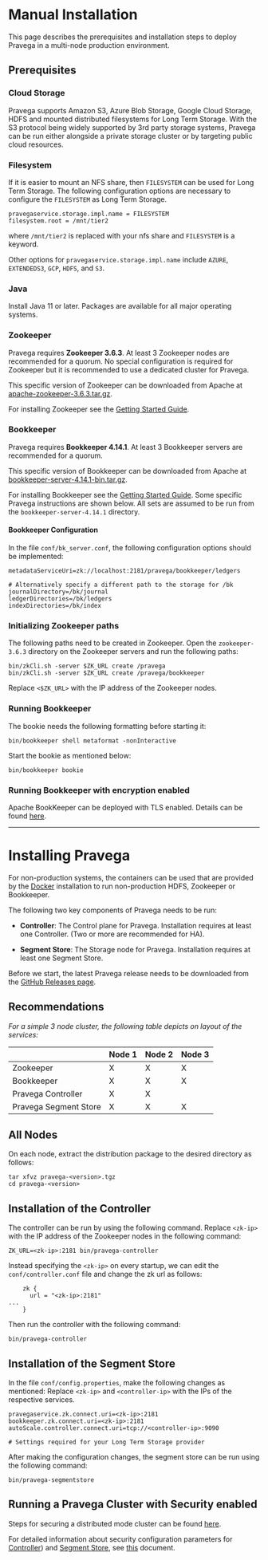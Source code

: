 <!--
Copyright Pravega Authors.

Licensed under the Apache License, Version 2.0 (the "License");
you may not use this file except in compliance with the License.
You may obtain a copy of the License at

    http://www.apache.org/licenses/LICENSE-2.0

Unless required by applicable law or agreed to in writing, software
distributed under the License is distributed on an "AS IS" BASIS,
WITHOUT WARRANTIES OR CONDITIONS OF ANY KIND, either express or implied.
See the License for the specific language governing permissions and
limitations under the License.
-->
# Manual Installation

This page describes the prerequisites and installation steps to deploy Pravega in a multi-node production environment.

## Prerequisites

### Cloud Storage

Pravega supports Amazon S3, Azure Blob Storage, Google Cloud Storage, HDFS and mounted distributed filesystems for Long Term Storage.
With the S3 protocol being widely supported by 3rd party storage systems, Pravega can be run either alongside a private storage
cluster or by targeting public cloud resources.

### Filesystem

If it is easier to mount an NFS share, then `FILESYSTEM` can be used for Long Term Storage. The following configuration options are necessary to configure the `FILESYSTEM` as Long Term Storage.
```
pravegaservice.storage.impl.name = FILESYSTEM
filesystem.root = /mnt/tier2
```
where `/mnt/tier2` is replaced with your nfs share and `FILESYSTEM` is a keyword.

Other options for `pravegaservice.storage.impl.name` include `AZURE`, `EXTENDEDS3`, `GCP`, `HDFS`, and `S3`.

### Java

Install Java 11 or later. Packages are available for all major operating systems.

### Zookeeper

Pravega requires **Zookeeper 3.6.3**. At least 3 Zookeeper nodes are recommended for a quorum. No special configuration is required for Zookeeper but it is recommended to use a dedicated cluster for Pravega.

This specific version of Zookeeper can be downloaded from Apache at [apache-zookeeper-3.6.3.tar.gz](https://archive.apache.org/dist/zookeeper/zookeeper-3.6.3/apache-zookeeper-3.6.3.tar.gz).

For installing Zookeeper see the [Getting Started Guide](https://zookeeper.apache.org/doc/r3.6.3/zookeeperStarted.html).

### Bookkeeper

Pravega requires **Bookkeeper 4.14.1**. At least 3 Bookkeeper servers are recommended for a quorum.

This specific version of Bookkeeper can be downloaded from Apache at [bookkeeper-server-4.14.1-bin.tar.gz](https://archive.apache.org/dist/bookkeeper/bookkeeper-4.14.1/bookkeeper-server-4.14.1-bin.tar.gz).

For installing Bookkeeper see the [Getting Started Guide](https://bookkeeper.apache.org/docs/getting-started/installation/).
Some specific Pravega instructions are shown below. All sets are assumed to be run from the `bookkeeper-server-4.14.1` directory.

#### Bookkeeper Configuration

In the file `conf/bk_server.conf`, the following configuration options should be implemented:

```
metadataServiceUri=zk://localhost:2181/pravega/bookkeeper/ledgers

# Alternatively specify a different path to the storage for /bk
journalDirectory=/bk/journal
ledgerDirectories=/bk/ledgers
indexDirectories=/bk/index
```

### Initializing Zookeeper paths

The following paths need to be created in Zookeeper. Open the `zookeeper-3.6.3` directory on the Zookeeper servers and run the following paths:

```
bin/zkCli.sh -server $ZK_URL create /pravega
bin/zkCli.sh -server $ZK_URL create /pravega/bookkeeper
```
Replace `<$ZK_URL>` with the IP address of the Zookeeper nodes.

### Running Bookkeeper

The bookie needs the following formatting before starting it:

```
bin/bookkeeper shell metaformat -nonInteractive
```

Start the bookie as mentioned below:

```
bin/bookkeeper bookie
```
### Running Bookkeeper with encryption enabled
Apache BookKeeper can be deployed with TLS enabled. Details can be found [here](https://bookkeeper.apache.org/docs/security/tls/).

---
# Installing Pravega

For non-production systems, the containers can be used that are provided by the [Docker](docker-swarm.md) installation to run non-production HDFS, Zookeeper or Bookkeeper.

The following two key components of Pravega needs to be run:

- **Controller**: The Control plane for Pravega. Installation requires at least one Controller. \(Two or more are recommended for HA\).

- **Segment Store**: The Storage node for Pravega. Installation requires at least one Segment Store.

Before we start, the latest Pravega release needs to be downloaded from the [GitHub Releases page](https://github.com/pravega/pravega/releases).

## Recommendations

_For a simple 3 node cluster, the following table depicts on layout of the services:_

|                       | Node 1 | Node 2 | Node 3 |
| --------------------- | ------ | ------ | ------ |
| Zookeeper             | X      | X      | X      |
| Bookkeeper            | X      | X      | X      |
| Pravega Controller    | X      | X      |        |
| Pravega Segment Store | X      | X      | X      |

## All Nodes

On each node, extract the distribution package to the desired directory as follows:

```
tar xfvz pravega-<version>.tgz
cd pravega-<version>
```

## Installation of the Controller

The controller can be run by using the following command. Replace `<zk-ip>` with the IP address of the Zookeeper nodes in the following command:

```
ZK_URL=<zk-ip>:2181 bin/pravega-controller
```

Instead specifying the `<zk-ip>` on every startup, we can edit the `conf/controller.conf` file and change the zk url as follows:

```
    zk {
      url = "<zk-ip>:2181"
...
    }
```

Then run the controller with the following command:

```
bin/pravega-controller
```

## Installation of the Segment Store

In the file `conf/config.properties`, make the following changes as mentioned:
Replace `<zk-ip>` and `<controller-ip>` with the IPs of the respective services.

```
pravegaservice.zk.connect.uri=<zk-ip>:2181
bookkeeper.zk.connect.uri=<zk-ip>:2181
autoScale.controller.connect.uri=tcp://<controller-ip>:9090

# Settings required for your Long Term Storage provider
```

After making the configuration changes, the segment store can be run using the following command:

```
bin/pravega-segmentstore
```
## Running a Pravega Cluster with Security enabled

Steps for securing a distributed mode cluster can be found [here](../security/securing-distributed-mode-cluster.md).

For detailed information about security configuration parameters for [Controller](../security/pravega-security-configurations.md#pravega-controller))
and [Segment Store](../security/pravega-security-configurations.md#pravega-segment-store),
see [this](../security/pravega-security-configurations.md) document.
